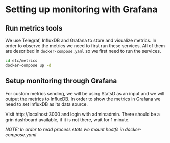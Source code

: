 # Setting up monitoring with Grafana

## Run metrics tools

We use Telegraf, InfluxDB and Grafana to store and visualize metrics. In order to observe the
metrics we need to first run these services. All of them are described in `docker-compose.yaml` so we first need to run the services.
```bash
cd etc/metrics
docker-compose up -d
```

## Setup monitoring through Grafana

For custom metrics sending, we will be using StatsD as an input and we will output the metrics to InfluxDB. In order to show the metrics in Grafana we need to set InfluxDB as its data source.

Visit http://localhost:3000 and login with admin:admin. There should be a grin dashboard available, if it is not there, wait for 1 minute.

_NOTE: In order to read process stats we mount hostfs in docker-compose.yaml_
